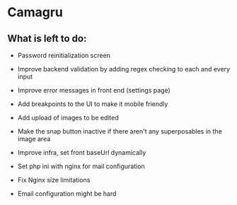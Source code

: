 # Camagru

## What is left to do:

- Password reinitialization screen
- Improve backend validation by adding regex checking to each and every input
- Improve error messages in front end (settings page)

- Add breakpoints to the UI to make it mobile friendly

- Add upload of images to be edited
- Make the snap button inactive if there aren't any superposables in the image area

- Improve infra, set front baseUrl dynamically
- Set php ini with nginx for mail configuration
- Fix Nginx size limitations
- Email configuration might be hard